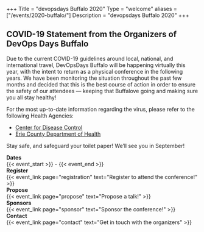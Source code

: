 +++
Title = "devopsdays Buffalo 2020"
Type = "welcome"
aliases = ["/events/2020-buffalo/"]
Description = "devopsdays Buffalo 2020"
+++

<!-- <div style="text-align:center;">
  {{< event_logo >}}
</div> -->

<div style="text-align:left;">
<h2>COVID-19 Statement from the Organizers of DevOps Days Buffalo</h2>
<p>Due to the current COVID-19 guidelines around local, national, and international travel, DevOpsDays Buffalo will be happening virtually this year, with the intent to return as a physical conference in the following years. We have been monitoring the situation throughout the past few months and decided that this is the best course of action in order to ensure the safety of our attendees &mdash; keeping that Buffalove going and making sure you all stay healthy!</p>

<p>For the most up-to-date information regarding the virus, please refer to the following Health Agencies:</p>
<ul>
  <li><a href = 'https://www.cdc.gov/coronavirus/2019-ncov/index.html' target = _new>Center for Disease Control</a></li>
  <li><a href = 'http://www2.erie.gov/health/index.php?q=coronavirus' target = _new>Erie County Department of Health</a></li>
</ul>
<p>Stay safe, and safeguard your toilet paper! We’ll see you in September!</p>
</div>

<div class = "row">
  <div class = "col-md-2">
    <strong>Dates</strong>
  </div>
  <div class = "col-md-8">
    {{< event_start >}} - {{< event_end >}}
  </div>
</div>

<!-- <div class = "row">
  <div class = "col-md-2">
    <strong>Location</strong>
  </div>
  <div class = "col-md-8">
    {{< event_location >}}
  </div>
</div> -->

<div class = "row">
  <div class = "col-md-2">
    <strong>Register</strong>
  </div>
  <div class = "col-md-8">
    {{< event_link page="registration" text="Register to attend the conference!" >}}
  </div>
</div>

<div class = "row">
  <div class = "col-md-2">
    <strong>Propose</strong>
  </div>
  <div class = "col-md-8">
    {{< event_link page="propose" text="Propose a talk!" >}}
  </div>
</div>

<!-- <div class = "row">
  <div class = "col-md-2">
    <strong>Program</strong>
  </div>
  <div class = "col-md-8">
    View the {{< event_link page="program" text="program." >}}
  </div>
</div> -->

<!-- <div class = "row">
  <div class = "col-md-2">
    <strong>Speakers</strong>
  </div>
  <div class = "col-md-8">
    Check out the {{< event_link page="speakers" text="speakers!" >}}
  </div>
</div> -->

<div class = "row">
  <div class = "col-md-2">
    <strong>Sponsors</strong>
  </div>
  <div class = "col-md-8">
    {{< event_link page="sponsor" text="Sponsor the conference!" >}}
  </div>
</div>

<div class = "row">
  <div class = "col-md-2">
    <strong>Contact</strong>
  </div>
  <div class = "col-md-8">
    {{< event_link page="contact" text="Get in touch with the organizers" >}}
  </div>
</div>

<!-- Uncomment if you added your city twitter name -->
<!--
{{< event_twitter >}}
-->
